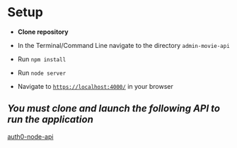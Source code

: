 # Setup

- **Clone repository**

- In the Terminal/Command Line navigate to the directory <code>admin-movie-api</code>

- Run <code>npm install</code>

- Run <code>node server</code>

- Navigate to <code>[https://localhost:4000/](https://localhost:4000/)</code> in your browser

## **_You must clone and launch the following API to run the application_**

[auth0-node-api](https://www.github.com/andrewstefanik/auth0-node-api)

